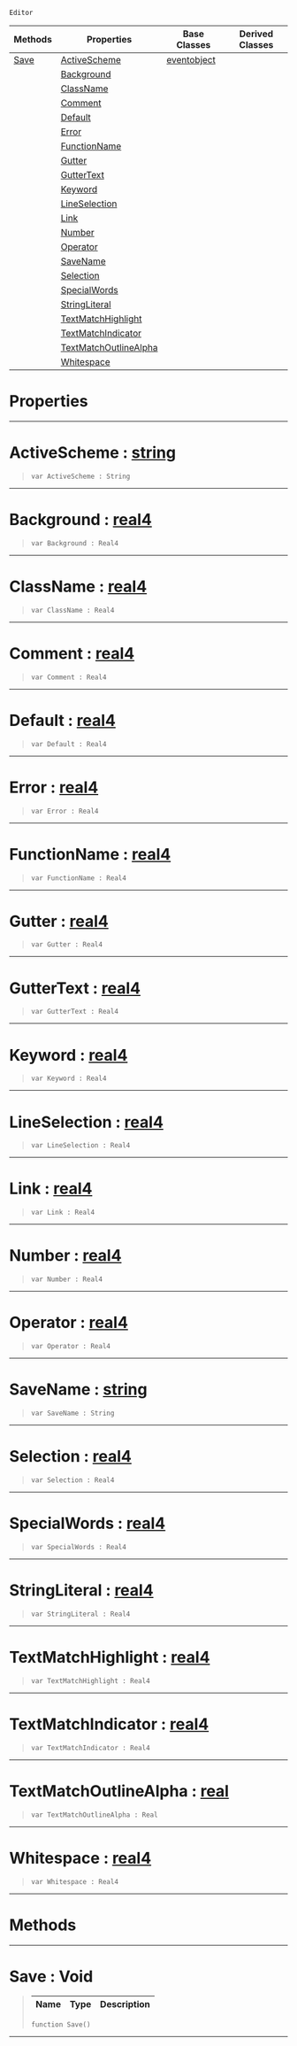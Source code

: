  `Editor`

|Methods|Properties|Base Classes|Derived Classes|
|---|---|---|---|
|[ Save](https://plasmaengine.github.io/PlasmaDocs/Plasma1/C++/code_reference/class_reference/colorscheme.md#save-void)|[ ActiveScheme](https://plasmaengine.github.io/PlasmaDocs/Plasma1/C++/code_reference/class_reference/colorscheme.md#activescheme-plasma-engine)|[eventobject](https://plasmaengine.github.io/PlasmaDocs/Plasma1/C++/code_reference/class_reference/eventobject.md)| |
| |[ Background](https://plasmaengine.github.io/PlasmaDocs/Plasma1/C++/code_reference/class_reference/colorscheme.md#background-plasma-engine-d)| | |
| |[ ClassName](https://plasmaengine.github.io/PlasmaDocs/Plasma1/C++/code_reference/class_reference/colorscheme.md#classname-plasma-engine-do)| | |
| |[ Comment](https://plasmaengine.github.io/PlasmaDocs/Plasma1/C++/code_reference/class_reference/colorscheme.md#comment-plasma-engine-docu)| | |
| |[ Default](https://plasmaengine.github.io/PlasmaDocs/Plasma1/C++/code_reference/class_reference/colorscheme.md#default-plasma-engine-docu)| | |
| |[ Error](https://plasmaengine.github.io/PlasmaDocs/Plasma1/C++/code_reference/class_reference/colorscheme.md#error-plasma-engine-docume)| | |
| |[ FunctionName](https://plasmaengine.github.io/PlasmaDocs/Plasma1/C++/code_reference/class_reference/colorscheme.md#functionname-plasma-engine)| | |
| |[ Gutter](https://plasmaengine.github.io/PlasmaDocs/Plasma1/C++/code_reference/class_reference/colorscheme.md#gutter-plasma-engine-docum)| | |
| |[ GutterText](https://plasmaengine.github.io/PlasmaDocs/Plasma1/C++/code_reference/class_reference/colorscheme.md#guttertext-plasma-engine-d)| | |
| |[ Keyword](https://plasmaengine.github.io/PlasmaDocs/Plasma1/C++/code_reference/class_reference/colorscheme.md#keyword-plasma-engine-docu)| | |
| |[ LineSelection](https://plasmaengine.github.io/PlasmaDocs/Plasma1/C++/code_reference/class_reference/colorscheme.md#lineselection-plasma-engin)| | |
| |[ Link](https://plasmaengine.github.io/PlasmaDocs/Plasma1/C++/code_reference/class_reference/colorscheme.md#link-plasma-engine-documen)| | |
| |[ Number](https://plasmaengine.github.io/PlasmaDocs/Plasma1/C++/code_reference/class_reference/colorscheme.md#number-plasma-engine-docum)| | |
| |[ Operator](https://plasmaengine.github.io/PlasmaDocs/Plasma1/C++/code_reference/class_reference/colorscheme.md#operator-plasma-engine-doc)| | |
| |[ SaveName](https://plasmaengine.github.io/PlasmaDocs/Plasma1/C++/code_reference/class_reference/colorscheme.md#savename-plasma-engine-doc)| | |
| |[ Selection](https://plasmaengine.github.io/PlasmaDocs/Plasma1/C++/code_reference/class_reference/colorscheme.md#selection-plasma-engine-do)| | |
| |[ SpecialWords](https://plasmaengine.github.io/PlasmaDocs/Plasma1/C++/code_reference/class_reference/colorscheme.md#specialwords-plasma-engine)| | |
| |[ StringLiteral](https://plasmaengine.github.io/PlasmaDocs/Plasma1/C++/code_reference/class_reference/colorscheme.md#stringliteral-plasma-engin)| | |
| |[ TextMatchHighlight](https://plasmaengine.github.io/PlasmaDocs/Plasma1/C++/code_reference/class_reference/colorscheme.md#textmatchhighlight-plasma)| | |
| |[ TextMatchIndicator](https://plasmaengine.github.io/PlasmaDocs/Plasma1/C++/code_reference/class_reference/colorscheme.md#textmatchindicator-plasma)| | |
| |[ TextMatchOutlineAlpha](https://plasmaengine.github.io/PlasmaDocs/Plasma1/C++/code_reference/class_reference/colorscheme.md#textmatchoutlinealpha-ze)| | |
| |[ Whitespace](https://plasmaengine.github.io/PlasmaDocs/Plasma1/C++/code_reference/class_reference/colorscheme.md#whitespace-plasma-engine-d)| | |


 #  Properties


---  
 #  ActiveScheme : [string](https://plasmaengine.github.io/PlasmaDocs/Plasma1/C++/code_reference/lightning_base_types/string.md)

> 
> ``` lang=cpp, name=Lightning
> var ActiveScheme : String


---  
 #  Background : [real4](https://plasmaengine.github.io/PlasmaDocs/Plasma1/C++/code_reference/lightning_base_types/real4.md)

> 
> ``` lang=cpp, name=Lightning
> var Background : Real4


---  
 #  ClassName : [real4](https://plasmaengine.github.io/PlasmaDocs/Plasma1/C++/code_reference/lightning_base_types/real4.md)

> 
> ``` lang=cpp, name=Lightning
> var ClassName : Real4


---  
 #  Comment : [real4](https://plasmaengine.github.io/PlasmaDocs/Plasma1/C++/code_reference/lightning_base_types/real4.md)

> 
> ``` lang=cpp, name=Lightning
> var Comment : Real4


---  
 #  Default : [real4](https://plasmaengine.github.io/PlasmaDocs/Plasma1/C++/code_reference/lightning_base_types/real4.md)

> 
> ``` lang=cpp, name=Lightning
> var Default : Real4


---  
 #  Error : [real4](https://plasmaengine.github.io/PlasmaDocs/Plasma1/C++/code_reference/lightning_base_types/real4.md)

> 
> ``` lang=cpp, name=Lightning
> var Error : Real4


---  
 #  FunctionName : [real4](https://plasmaengine.github.io/PlasmaDocs/Plasma1/C++/code_reference/lightning_base_types/real4.md)

> 
> ``` lang=cpp, name=Lightning
> var FunctionName : Real4


---  
 #  Gutter : [real4](https://plasmaengine.github.io/PlasmaDocs/Plasma1/C++/code_reference/lightning_base_types/real4.md)

> 
> ``` lang=cpp, name=Lightning
> var Gutter : Real4


---  
 #  GutterText : [real4](https://plasmaengine.github.io/PlasmaDocs/Plasma1/C++/code_reference/lightning_base_types/real4.md)

> 
> ``` lang=cpp, name=Lightning
> var GutterText : Real4


---  
 #  Keyword : [real4](https://plasmaengine.github.io/PlasmaDocs/Plasma1/C++/code_reference/lightning_base_types/real4.md)

> 
> ``` lang=cpp, name=Lightning
> var Keyword : Real4


---  
 #  LineSelection : [real4](https://plasmaengine.github.io/PlasmaDocs/Plasma1/C++/code_reference/lightning_base_types/real4.md)

> 
> ``` lang=cpp, name=Lightning
> var LineSelection : Real4


---  
 #  Link : [real4](https://plasmaengine.github.io/PlasmaDocs/Plasma1/C++/code_reference/lightning_base_types/real4.md)

> 
> ``` lang=cpp, name=Lightning
> var Link : Real4


---  
 #  Number : [real4](https://plasmaengine.github.io/PlasmaDocs/Plasma1/C++/code_reference/lightning_base_types/real4.md)

> 
> ``` lang=cpp, name=Lightning
> var Number : Real4


---  
 #  Operator : [real4](https://plasmaengine.github.io/PlasmaDocs/Plasma1/C++/code_reference/lightning_base_types/real4.md)

> 
> ``` lang=cpp, name=Lightning
> var Operator : Real4


---  
 #  SaveName : [string](https://plasmaengine.github.io/PlasmaDocs/Plasma1/C++/code_reference/lightning_base_types/string.md)

> 
> ``` lang=cpp, name=Lightning
> var SaveName : String


---  
 #  Selection : [real4](https://plasmaengine.github.io/PlasmaDocs/Plasma1/C++/code_reference/lightning_base_types/real4.md)

> 
> ``` lang=cpp, name=Lightning
> var Selection : Real4


---  
 #  SpecialWords : [real4](https://plasmaengine.github.io/PlasmaDocs/Plasma1/C++/code_reference/lightning_base_types/real4.md)

> 
> ``` lang=cpp, name=Lightning
> var SpecialWords : Real4


---  
 #  StringLiteral : [real4](https://plasmaengine.github.io/PlasmaDocs/Plasma1/C++/code_reference/lightning_base_types/real4.md)

> 
> ``` lang=cpp, name=Lightning
> var StringLiteral : Real4


---  
 #  TextMatchHighlight : [real4](https://plasmaengine.github.io/PlasmaDocs/Plasma1/C++/code_reference/lightning_base_types/real4.md)

> 
> ``` lang=cpp, name=Lightning
> var TextMatchHighlight : Real4


---  
 #  TextMatchIndicator : [real4](https://plasmaengine.github.io/PlasmaDocs/Plasma1/C++/code_reference/lightning_base_types/real4.md)

> 
> ``` lang=cpp, name=Lightning
> var TextMatchIndicator : Real4


---  
 #  TextMatchOutlineAlpha : [real](https://plasmaengine.github.io/PlasmaDocs/Plasma1/C++/code_reference/lightning_base_types/real.md)

> 
> ``` lang=cpp, name=Lightning
> var TextMatchOutlineAlpha : Real


---  
 #  Whitespace : [real4](https://plasmaengine.github.io/PlasmaDocs/Plasma1/C++/code_reference/lightning_base_types/real4.md)

> 
> ``` lang=cpp, name=Lightning
> var Whitespace : Real4


---  
 #  Methods


---  
 #  Save : Void

> 
> |Name|Type|Description|
> |---|---|---|
> ``` lang=cpp, name=Lightning
> function Save()
> ``` 


---  
 

 